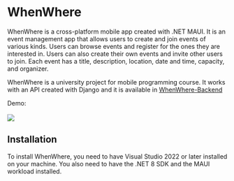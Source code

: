# WhenWhere

WhenWhere is a cross-platform mobile app created with .NET MAUI. It is an event management app that allows users to create and join events of various kinds. Users can browse events and register for the ones they are interested in. Users can also create their own events and invite other users to join. Each event has a title, description, location, date and time, capacity, and organizer.<br>

WhenWhere is a university project for mobile programming course. It works with an API created with Django and it is available in [WhenWhere-Backend](https://github.com/alirezasp404/WhenWhere-Backend)<br> 

Demo:<br> <br> 
![](./Demo.gif)


## Installation

To install WhenWhere, you need to have Visual Studio 2022 or later installed on your machine. You also need to have the .NET 8 SDK and the MAUI workload installed. 
